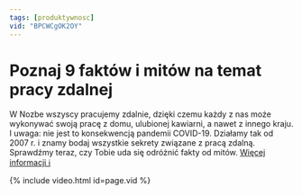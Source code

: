 ```yaml
---
tags: [produktywnosc]
vid: "BPCWCgOK2OY"
---
```


# Poznaj 9 faktów i mitów na temat pracy zdalnej

W Nozbe wszyscy pracujemy zdalnie, dzięki czemu każdy z nas może wykonywać swoją pracę z domu, ulubionej kawiarni, a nawet z innego kraju. I uwaga: nie jest to konsekwencją pandemii COVID-19. Działamy tak od 2007 r. i znamy bodaj wszystkie sekrety związane z pracą zdalną. Sprawdźmy teraz, czy Tobie uda się odróżnić fakty od mitów.
 [Więcej informacji ℹ️](https://nozbe.com/pl/blog/fakty-i-mity-o-pracy-zdalnej/)

{% include video.html id=page.vid %}

<!--More-->


[n]: https://michael.gratis/nozbe_pl
[np]: https://michael.gratis/nozbepersonal_pl